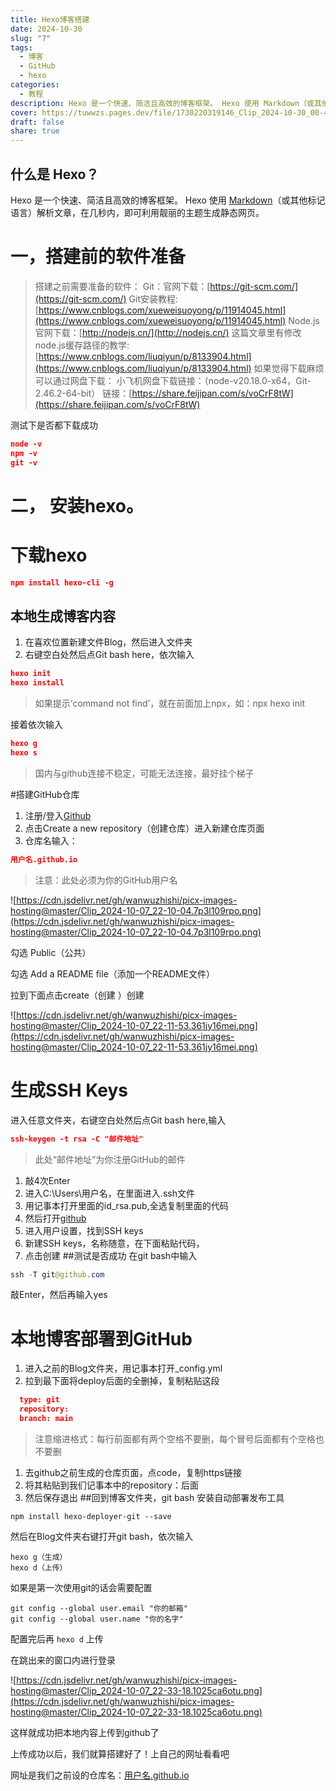 ```yaml
---
title: Hexo博客搭建
date: 2024-10-30
slug: "7"
tags:
  - 博客
  - GitHub
  - hexo
categories:
  - 教程
description: Hexo 是一个快速、简洁且高效的博客框架。 Hexo 使用 Markdown（或其他标记语言）解析文章，在几秒内，即可利用靓丽的主题生成静态网页。
cover: https://tuwwzs.pages.dev/file/1730220319146_Clip_2024-10-30_00-45-03.png
draft: false
share: true
---
```

## **什么是 Hexo？**

Hexo 是一个快速、简洁且高效的博客框架。 Hexo 使用 [Markdown](http://daringfireball.net/projects/markdown/)（或其他标记语言）解析文章，在几秒内，即可利用靓丽的主题生成静态网页。

# 一，搭建前的软件准备

> 搭建之前需要准备的软件： Git：官网下载：[https://git-scm.com/](https://git-scm.com/) 
> Git安装教程:[https://www.cnblogs.com/xueweisuoyong/p/11914045.html](https://www.cnblogs.com/xueweisuoyong/p/11914045.html) 
> Node.js 官网下载：[http://nodejs.cn/](http://nodejs.cn/) 
> 这篇文章里有修改node.js缓存路径的教学:[https://www.cnblogs.com/liuqiyun/p/8133904.html](https://www.cnblogs.com/liuqiyun/p/8133904.html) 如果觉得下载麻烦可以通过网盘下载：
>  小飞机网盘下载链接：（node-v20.18.0-x64，Git-2.46.2-64-bit） 链接：[https://share.feijipan.com/s/voCrF8tW](https://share.feijipan.com/s/voCrF8tW)

测试下是否都下载成功

```json
node -v
npm -v
git -v

```

# 二， 安装hexo。

# 下载hexo

```json
npm install hexo-cli -g

```

## 本地生成博客内容

1. 在喜欢位置新建文件Blog，然后进入文件夹
2. 右键空白处然后点Git bash here，依次输入

```json
hexo init
hexo install

```

> 如果提示‘command not find’，就在前面加上npx，如：npx hexo init

接着依次输入

```json
hexo g
hexo s

```

> 国内与github连接不稳定，可能无法连接，最好挂个梯子

#搭建GitHub仓库

1. 注册/登入[Github](https://github.com/)
2. 点击Create a new repository（创建仓库）进入新建仓库页面
3. 仓库名输入：

```json
用户名.github.io

```

> 注意：此处必须为你的GitHub用户名

![https://cdn.jsdelivr.net/gh/wanwuzhishi/picx-images-hosting@master/Clip_2024-10-07_22-10-04.7p3l109rpo.png](https://cdn.jsdelivr.net/gh/wanwuzhishi/picx-images-hosting@master/Clip_2024-10-07_22-10-04.7p3l109rpo.png)

勾选 Public（公共）

勾选 Add a README file（添加一个README文件）

拉到下面点击create（创建 ）创建

![https://cdn.jsdelivr.net/gh/wanwuzhishi/picx-images-hosting@master/Clip_2024-10-07_22-11-53.361jy16mei.png](https://cdn.jsdelivr.net/gh/wanwuzhishi/picx-images-hosting@master/Clip_2024-10-07_22-11-53.361jy16mei.png)

# 生成SSH Keys

进入任意文件夹，右键空白处然后点Git bash here,输入

```json
ssh-keygen -t rsa -C "邮件地址"

```

> 此处“邮件地址”为你注册GitHub的邮件

1. 敲4次Enter
2. 进入C:\Users\用户名，在里面进入.ssh文件
3. 用记事本打开里面的id_rsa.pub,全选复制里面的代码
4. 然后打开[github](https://github.com/settings/profile)
5. 进入用户设置，找到SSH keys
6. 新建SSH keys，名称随意，在下面粘贴代码，
7. 点击创建 ##测试是否成功 在git bash中输入

```java
ssh -T git@github.com

```

敲Enter，然后再输入yes

# 本地博客部署到GitHub

1. 进入之前的Blog文件夹，用记事本打开_config.yml
2. 拉到最下面将deploy后面的全删掉，复制粘贴这段

```json
  type: git
  repository:
  branch: main

```

> 注意缩进格式：每行前面都有两个空格不要删，每个冒号后面都有个空格也不要删

1. 去github之前生成的仓库页面，点code，复制https链接
2. 将其粘贴到我们记事本中的repository：后面
3. 然后保存退出 ##回到博客文件夹，git bash 安装自动部署发布工具

```
npm install hexo-deployer-git --save

```

然后在Blog文件夹右键打开git bash，依次输入

```
hexo g（生成）
hexo d（上传）

```

如果是第一次使用git的话会需要配置

```
git config --global user.email "你的邮箱"
git config --global user.name "你的名字"

```

配置完后再 `hexo d` 上传

在跳出来的窗口内进行登录

![https://cdn.jsdelivr.net/gh/wanwuzhishi/picx-images-hosting@master/Clip_2024-10-07_22-33-18.1025ca6otu.png](https://cdn.jsdelivr.net/gh/wanwuzhishi/picx-images-hosting@master/Clip_2024-10-07_22-33-18.1025ca6otu.png)

这样就成功把本地内容上传到github了

上传成功以后，我们就算搭建好了！上自己的网址看看吧

网址是我们之前设的仓库名：[用户名.github.io](http://xn--eqr924avxo.github.io/)